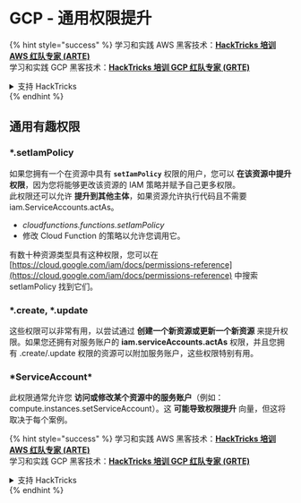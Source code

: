 # GCP - 通用权限提升

{% hint style="success" %}
学习和实践 AWS 黑客技术：<img src="../../../.gitbook/assets/image (1).png" alt="" data-size="line">[**HackTricks 培训 AWS 红队专家 (ARTE)**](https://training.hacktricks.xyz/courses/arte)<img src="../../../.gitbook/assets/image (1).png" alt="" data-size="line">\
学习和实践 GCP 黑客技术：<img src="../../../.gitbook/assets/image (2).png" alt="" data-size="line">[**HackTricks 培训 GCP 红队专家 (GRTE)**<img src="../../../.gitbook/assets/image (2).png" alt="" data-size="line">](https://training.hacktricks.xyz/courses/grte)

<details>

<summary>支持 HackTricks</summary>

* 查看 [**订阅计划**](https://github.com/sponsors/carlospolop)!
* **加入** 💬 [**Discord 群组**](https://discord.gg/hRep4RUj7f) 或 [**Telegram 群组**](https://t.me/peass) 或 **在** **Twitter** 🐦 [**@hacktricks\_live**](https://twitter.com/hacktricks\_live)** 上关注我们。**
* **通过向** [**HackTricks**](https://github.com/carlospolop/hacktricks) 和 [**HackTricks Cloud**](https://github.com/carlospolop/hacktricks-cloud) GitHub 仓库提交 PR 分享黑客技巧。

</details>
{% endhint %}

## 通用有趣权限

### \*.setIamPolicy

如果您拥有一个在资源中具有 **`setIamPolicy`** 权限的用户，您可以 **在该资源中提升权限**，因为您将能够更改该资源的 IAM 策略并赋予自己更多权限。\
此权限还可以允许 **提升到其他主体**，如果资源允许执行代码且不需要 iam.ServiceAccounts.actAs。

* _cloudfunctions.functions.setIamPolicy_
* 修改 Cloud Function 的策略以允许您调用它。

有数十种资源类型具有这种权限，您可以在 [https://cloud.google.com/iam/docs/permissions-reference](https://cloud.google.com/iam/docs/permissions-reference) 中搜索 setIamPolicy 找到它们。

### \*.create, \*.update

这些权限可以非常有用，以尝试通过 **创建一个新资源或更新一个新资源** 来提升权限。如果您还拥有对服务账户的 **iam.serviceAccounts.actAs** 权限，并且您拥有 .create/.update 权限的资源可以附加服务账户，这些权限特别有用。

### \*ServiceAccount\*

此权限通常允许您 **访问或修改某个资源中的服务账户**（例如：compute.instances.setServiceAccount）。这 **可能导致权限提升** 向量，但这将取决于每个案例。

{% hint style="success" %}
学习和实践 AWS 黑客技术：<img src="../../../.gitbook/assets/image (1).png" alt="" data-size="line">[**HackTricks 培训 AWS 红队专家 (ARTE)**](https://training.hacktricks.xyz/courses/arte)<img src="../../../.gitbook/assets/image (1).png" alt="" data-size="line">\
学习和实践 GCP 黑客技术：<img src="../../../.gitbook/assets/image (2).png" alt="" data-size="line">[**HackTricks 培训 GCP 红队专家 (GRTE)**<img src="../../../.gitbook/assets/image (2).png" alt="" data-size="line">](https://training.hacktricks.xyz/courses/grte)

<details>

<summary>支持 HackTricks</summary>

* 查看 [**订阅计划**](https://github.com/sponsors/carlospolop)!
* **加入** 💬 [**Discord 群组**](https://discord.gg/hRep4RUj7f) 或 [**Telegram 群组**](https://t.me/peass) 或 **在** **Twitter** 🐦 [**@hacktricks\_live**](https://twitter.com/hacktricks\_live)** 上关注我们。**
* **通过向** [**HackTricks**](https://github.com/carlospolop/hacktricks) 和 [**HackTricks Cloud**](https://github.com/carlospolop/hacktricks-cloud) GitHub 仓库提交 PR 分享黑客技巧。

</details>
{% endhint %}
